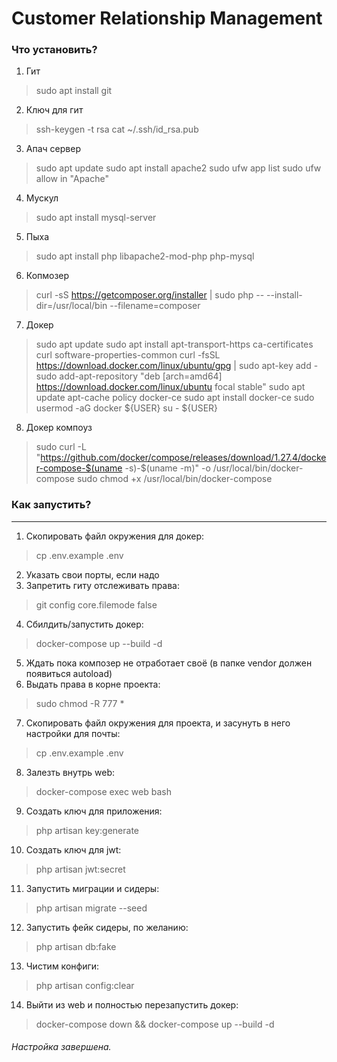 # Customer Relationship Management

### Что установить?
1. Гит
> sudo apt install git

2. Ключ для гит
> ssh-keygen -t rsa
> cat ~/.ssh/id_rsa.pub

3. Апач сервер
> sudo apt update
> sudo apt install apache2
> sudo ufw app list
> sudo ufw allow in "Apache"

4. Мускул
> sudo apt install mysql-server

5. Пыха
> sudo apt install php libapache2-mod-php php-mysql

6. Копмозер
> curl -sS https://getcomposer.org/installer | sudo php -- --install-dir=/usr/local/bin --filename=composer

7. Докер
> sudo apt update
> sudo apt install apt-transport-https ca-certificates curl software-properties-common
> curl -fsSL https://download.docker.com/linux/ubuntu/gpg | sudo apt-key add -
> sudo add-apt-repository "deb [arch=amd64] https://download.docker.com/linux/ubuntu focal stable"
> sudo apt update
> apt-cache policy docker-ce
> sudo apt install docker-ce
> sudo usermod -aG docker ${USER}
> su - ${USER}

8. Докер компоуз
> sudo curl -L "https://github.com/docker/compose/releases/download/1.27.4/docker-compose-$(uname -s)-$(uname -m)" -o /usr/local/bin/docker-compose
> sudo chmod +x /usr/local/bin/docker-compose

### Как запустить?
---------------------------------------
1. Скопировать файл окружения для докер:
> cp .env.example .env
2. Указать свои порты, если надо
3. Запретить гиту отслеживать права:
> git config core.filemode false
4. Сбилдить/запустить докер:
> docker-compose up --build -d
5. Ждать пока композер не отработает своё (в папке vendor должен появиться autoload)
6. Выдать права в корне проекта:
> sudo chmod -R 777 *
7. Скопировать файл окружения для проекта, и засунуть в него настройки для почты:
> cp .env.example .env
8. Залезть внутрь web:
> docker-compose exec web bash
9. Создать ключ для приложения:
> php artisan key:generate
10. Создать ключ для jwt:
> php artisan jwt:secret
11. Запустить миграции и сидеры:
> php artisan migrate --seed
12. Запустить фейк сидеры, по желанию:
> php artisan db:fake
13. Чистим конфиги:
> php artisan config:clear
14. Выйти из web и полностью перезапустить докер:
> docker-compose down && docker-compose up --build -d

###### Настройка завершена.
